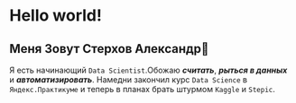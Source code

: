 # Hello world!

## Меня Зовут Стерхов Александр🙋
 
Я есть начинающий `Data Scientist`.Обожаю ***считать***, ***рыться в данных*** и ***автоматизировать***. Намедни закончил курс `Data Science` в `Яндекс.Практикуме` и теперь в планах брать штурмом `Kaggle` и `Stepic`.

